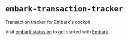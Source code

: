 # `embark-transaction-tracker`

Transaction tracker for Embark's cockpit

Visit [embark.status.im](https://embark.status.im/) to get started with
[Embark](https://github.com/embark-framework/embark).
